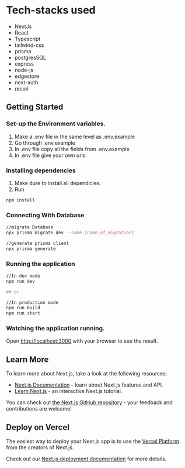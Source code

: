 # Tech-stacks used
- NextJs 
- React
- Typescript
- tailwind-css
- prisma
- postgresSQL
- express
- node-js
- edgestore
- next-auth
- recoil




## Getting Started

### Set-up the Environment variables.
1. Make a .env file in the same level as .env.example
2. Go through .env.example
3. In .env file copy all the fields from .env.example
4. In .env file give your own urls.

### Installing dependencies
1. Make dure to install all dependicies.
2. Run
```bash
npm install
```

### Connecting With Database
```bash
//migrate Database
npx prisma migrate dev --name [name_of_migration]

//generate prisma client
npx prisma generate
```


### Running the application
```bash
//In dev mode
npm run dev

## or

//In production mode
npm run build
npm run start
```

### Watching the application running.

Open [http://localhost:3000](http://localhost:3000) with your browser to see the result.




## Learn More

To learn more about Next.js, take a look at the following resources:

- [Next.js Documentation](https://nextjs.org/docs) - learn about Next.js features and API.
- [Learn Next.js](https://nextjs.org/learn) - an interactive Next.js tutorial.

You can check out [the Next.js GitHub repository](https://github.com/vercel/next.js) - your feedback and contributions are welcome!

## Deploy on Vercel

The easiest way to deploy your Next.js app is to use the [Vercel Platform](https://vercel.com/new?utm_medium=default-template&filter=next.js&utm_source=create-next-app&utm_campaign=create-next-app-readme) from the creators of Next.js.

Check out our [Next.js deployment documentation](https://nextjs.org/docs/app/building-your-application/deploying) for more details.